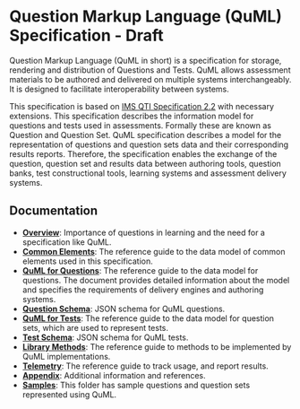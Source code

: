 # Question Markup Language \(QuML\) Specification - Draft

Question Markup Language \(QuML in short\) is a specification for storage, rendering and distribution of Questions and Tests. QuML allows assessment materials to be authored and delivered on multiple systems interchangeably. It is designed to facilitate interoperability between systems.

This specification is based on [IMS QTI Specification 2.2](http://www.imsglobal.org/question/index.html#version2.2) with necessary extensions. This specification describes the information model for questions and tests used in assessments. Formally these are known as Question and Question Set. QuML specification describes a model for the representation of questions and question sets data and their corresponding results reports. Therefore, the specification enables the exchange of the question, question set and results data between authoring tools, question banks, test constructional tools, learning systems and assessment delivery systems.

## Documentation

* [**Overview**](/README.md): Importance of questions in learning and the need for a specification like QuML.
* [**Common Elements**](/v1/common.md): The reference guide to the data model of common elements used in this specification.
* [**QuML for Questions**](/v1/question.md): The reference guide to the data model for questions. The document provides detailed information about the model and specifies the requirements of delivery engines and authoring systems.
* [**Question Schema**](/v1/question-schema.json): JSON schema for QuML questions.
* [**QuML for Tests**](/v1/questionSet.md): The reference guide to the data model for question sets, which are used to represent tests.
* [**Test Schema**](/v1/question-set-schema.json): JSON schema for QuML tests.
* [**Library Methods**](/v1/methods.md): The reference guide to methods to be implemented by QuML implementations.
* [**Telemetry**](/v1/telemetry.md): The reference guide to track usage, and report results.
* [**Appendix**](/v1/appendix.md): Additional information and references.
* [**Samples**](/v1/samples): This folder has sample questions and question sets represented using QuML.

